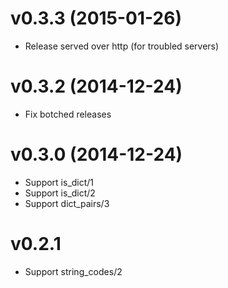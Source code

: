 # v0.3.3 (2015-01-26)

  * Release served over http (for troubled servers)

# v0.3.2 (2014-12-24)

  * Fix botched releases

# v0.3.0 (2014-12-24)

  * Support is_dict/1
  * Support is_dict/2
  * Support dict_pairs/3

# v0.2.1

  * Support string_codes/2
